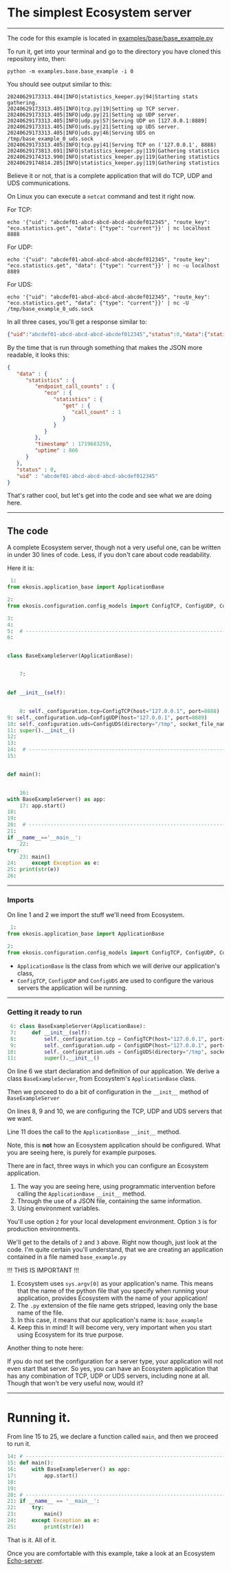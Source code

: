 # The simplest Ecosystem server

---
The code for this example is located in [examples/base/base_example.py](../../examples/base/base_example.py)

To run it, get into your terminal and go to the directory you have cloned this repository into, then:

`python -m examples.base.base_example -i 0`

You should see output similar to this:

```
20240629173313.404|INFO|statistics_keeper.py|94|Starting stats gathering.
20240629173313.405|INFO|tcp.py|19|Setting up TCP server.
20240629173313.405|INFO|udp.py|21|Setting up UDP server.
20240629173313.405|INFO|udp.py|57|Serving UDP on [127.0.0.1:8889]
20240629173313.405|INFO|uds.py|21|Setting up UDS server.
20240629173313.405|INFO|uds.py|46|Serving UDS on /tmp/base_example_0_uds.sock
20240629173313.405|INFO|tcp.py|41|Serving TCP on ('127.0.0.1', 8888)
20240629173813.691|INFO|statistics_keeper.py|119|Gathering statistics
20240629174313.990|INFO|statistics_keeper.py|119|Gathering statistics
20240629174814.285|INFO|statistics_keeper.py|119|Gathering statistics
```

Believe it or not, that is a complete application that will do TCP, UDP and UDS communications.

On Linux you can execute a `netcat` command and test it right now.

For TCP:
```shell
echo '{"uid": "abcdef01-abcd-abcd-abcd-abcdef012345", "route_key": "eco.statistics.get", "data": {"type": "current"}}' | nc localhost 8888
```

For UDP:
```shell
echo '{"uid": "abcdef01-abcd-abcd-abcd-abcdef012345", "route_key": "eco.statistics.get", "data": {"type": "current"}}' | nc -u localhost 8889
```

For UDS:
```shell
echo '{"uid": "abcdef01-abcd-abcd-abcd-abcdef012345", "route_key": "eco.statistics.get", "data": {"type": "current"}}' | nc -U /tmp/base_example_0_uds.sock
```

In all three cases, you'll get a response similar to:

```json
{"uid":"abcdef01-abcd-abcd-abcd-abcdef012345","status":0,"data":{"statistics":{"timestamp":1719683259,"uptime":866,"endpoint_call_counts":{"eco":{"statistics":{"get":{"call_count":1}}}}}}}
```

By the time that is run through something that makes the JSON more readable, it looks this:
```json
{
   "data" : {
      "statistics" : {
         "endpoint_call_counts" : {
            "eco" : {
               "statistics" : {
                  "get" : {
                     "call_count" : 1
                  }
               }
            }
         },
         "timestamp" : 1719683259,
         "uptime" : 866
      }
   },
   "status" : 0,
   "uid" : "abcdef01-abcd-abcd-abcd-abcdef012345"
}
```

That's rather cool, but let's get into the code and see what we are doing here.

---
## The code

A complete Ecosystem server, though not a very useful one, can be written in under 30 lines of code. Less, if you don't care about code readability.

Here it is:

```python
 1:
from ekosis.application_base import ApplicationBase

2:
from ekosis.configuration.config_models import ConfigTCP, ConfigUDP, ConfigUDS

3:
4:
5:  # --------------------------------------------------------------------------------
6:


class BaseExampleServer(ApplicationBase):


    7:


def __init__(self):


    8: self._configuration.tcp=ConfigTCP(host="127.0.0.1", port=8888)
9: self._configuration.udp=ConfigUDP(host="127.0.0.1", port=8889)
10: self._configuration.uds=ConfigUDS(directory="/tmp", socket_file_name="DEFAULT")
11: super().__init__()
12:
13:
14:  # --------------------------------------------------------------------------------
15:


def main():


    16:
with BaseExampleServer() as app:
    17: app.start()
18:
19:
20:  # --------------------------------------------------------------------------------
21:
if __name__=='__main__':
    22:
try:
    23: main()
24:     except Exception as e:
25: print(str(e))
26:
```

---
### Imports
On line 1 and 2 we import the stuff we'll need from Ecosystem.

```python
 1:
from ekosis.application_base import ApplicationBase

2:
from ekosis.configuration.config_models import ConfigTCP, ConfigUDP, ConfigUDS
```

- `ApplicationBase` is the class from which we will derive our application's class,
- `ConfigTCP`, `ConfigUDP` and `ConfigUDS` are used to configure the various servers the application will be running.

---
### Getting it ready to run
```python
 6: class BaseExampleServer(ApplicationBase):
 7:     def __init__(self):
 8:         self._configuration.tcp = ConfigTCP(host="127.0.0.1", port=8888)
 9:         self._configuration.udp = ConfigUDP(host="127.0.0.1", port=8889)
10:         self._configuration.uds = ConfigUDS(directory="/tmp", socket_file_name="DEFAULT")
11:         super().__init__()
```
On line 6 we start declaration and definition of our application. We derive a class `BaseExampleServer`, from Ecosystem's `ApplicationBase` class.

Then we proceed to do a bit of configuration in the `__init__` method of `BaseExampleServer`

On lines 8, 9 and 10, we are configuring the TCP, UDP and UDS servers that we want.

Line 11 does the call to the `ApplicationBase` `__init__` method.

Note, this is **not** how an Ecosystem application should be configured.
What you are seeing here, is purely for example purposes.

There are in fact, three ways in which you can configure an Ecosystem application.

1. The way you are seeing here, using programmatic intervention before calling the `ApplicationBase` `__init__` method.
2. Through the use of a JSON file, containing the same information.
3. Using environment variables.

You'll use option `2` for your local development environment.
Option `3` is for production environments.

We'll get to the details of `2` and `3` above. Right now though, just look at the code. I'm quite certain you'll understand, that we are creating an application contained in a file named `base_example.py`

!!! THIS IS IMPORTANT !!!
1. Ecosystem uses `sys.argv[0]` as your application's name. This means that the name of the python file that you specify when running your application, provides Ecosystem with the name of your application!
2. The `.py` extension of the file name gets stripped, leaving only the base name of the file.
3. In this case, it means that our application's name is: `base_example`
4. Keep this in mind! It will become very, very important when you start using Ecosystem for its true purpose.

Another thing to note here:

If you do not set the configuration for a server type, your application will not even start that server.
So yes, you can have an Ecosystem application that has any combination of TCP, UDP or UDS servers, including none at all. Though that won't be very useful now, would it?

---
# Running it.
From line 15 to 25, we declare a function called `main`, and then we proceed to run it.
```python
14: # --------------------------------------------------------------------------------
15: def main():
16:     with BaseExampleServer() as app:
17:         app.start()
18:                                                                                          
19:                                                                                          
20: # --------------------------------------------------------------------------------
21: if __name__ == '__main__':
22:     try:
23:         main()
24:     except Exception as e:
25:         print(str(e))
```

That is it. All of it.

Once you are comfortable with this example, take a look at an Ecosystem [Echo-server](echo/server.md).
